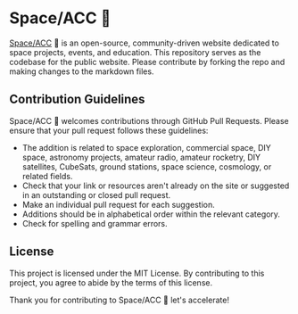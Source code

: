 # Space/ACC 🚀

[Space/ACC](https://spaceacc.com) 🚀 is an open-source, community-driven website dedicated to space projects, events, and education. This repository serves as the codebase for the public website. Please contribute by forking the repo and making changes to the markdown files.

## Contribution Guidelines
Space/ACC 🚀 welcomes contributions through GitHub Pull Requests. Please ensure that your pull request follows these guidelines:

- The addition is related to space exploration, commercial space, DIY space, astronomy projects, amateur radio, amateur rocketry, DIY satellites, CubeSats, ground stations, space science, cosmology, or related fields.
- Check that your link or resources aren't already on the site or suggested in an outstanding or closed pull request.
- Make an individual pull request for each suggestion.
- Additions should be in alphabetical order within the relevant category.
- Check for spelling and grammar errors.

## License
This project is licensed under the MIT License. By contributing to this project, you agree to abide by the terms of this license.

Thank you for contributing to Space/ACC 🚀 let's accelerate!